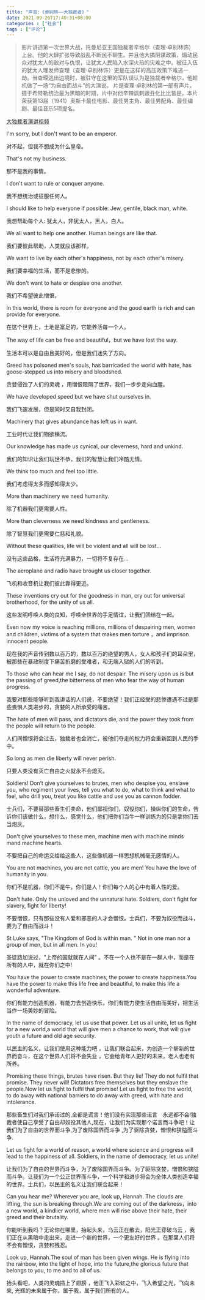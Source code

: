 ```yaml
---
title: "声音:《卓别林——大独裁者》"
date: 2021-09-26T17:40:31+08:00
categories : ["社会"]
tags : ["评论"]
---
```

>影片讲述第一次世界大战，托曼尼亚王国独裁者辛格尔（查理·卓别林饰）上台。他的大肆扩张导致战乱不断民不聊生。并且他大搞阴谋政策，煽动民众对犹太人的敌对与仇恨，让犹太人民陷入水深火热的灾难之中。被征入伍的犹太人理发师查理（查理·卓别林饰）更是在这样的高压政策下难逃一劫。当查理逃出边境时，被驻守在这里的军队误认为是独裁者辛格尔，他趁机做了一场“为自由而战斗”的大演说。 
>片是查理·卓别林的第一部有声片，摄于希特勒统治最为黑暗的时期，片中对他辛辣讽刺跟丑化比比皆是。本片荣获第13届（1941）奥斯卡最佳电影、最佳男主角、最佳男配角、最佳编剧、最佳音乐5项提名。

[大独裁者演讲视频](https://files.catbox.moe/a8utby.MP4)

I'm sorry, but I don't want to be an emperor.

对不起，但我不想成为什么皇帝。

That's not my business.

那不是我的事情。

I don't want to rule or conquer anyone.

我不想统治或征服任何人。

I should like to help everyone if possible: Jew, gentile, black man, white.

我想帮助每个人: 犹太人，非犹太人，黑人，白人。

We all want to help one another. Human beings are like that.

我们要彼此帮助，人类就应该那样。

We want to live by each other's happiness, not by each other's misery.

我们要幸福的生活，而不是悲惨的。

We don't want to hate or despise one another.

我们不希望彼此憎恨。

In this world, there is room for everyone and the good earth is rich and can provide for everyone.

在这个世界上，土地是富足的，它能养活每一个人。

The way of life can be free and beautiful，but we have lost the way.

生活本可以是自由且美好的，但是我们迷失了方向。

Greed has poisoned men's souls, has barricaded the world with hate, has goose-stepped us into misery and bloodshed.

贪婪侵蚀了人们的灵魂 ，用憎恨阻隔了世界，我们一步步走向血腥。

We have developed speed but we have shut ourselves in.

我们飞速发展，但是同时又自我封闭。

Machinery that gives abundance has left us in want.

工业时代让我们物欲横流。

Our knowledge has made us cynical, our cleverness, hard and unkind.

我们的知识让我们玩世不恭，我们的智慧让我们冷酷无情。

We think too much and feel too little.

我们考虑得太多而感知得太少。

More than machinery we need humanity.

除了机器我们更需要人性。

More than cleverness we need kindness and gentleness.

除了智慧我们更需要仁慈和礼貌。

Without these qualities, life will be violent and all will be lost...

没有这些品格，生活将充满暴力，一切将不复存在…

The aeroplane and radio have brought us closer together.

飞机和收音机让我们彼此靠得更近。

These inventions cry out for the goodness in man, cry out for universal brotherhood, for the unity of us all.

这些发明呼唤人类的良知，呼唤全世界的手足情谊，让我们团结在一起。

Even now my voice is reaching millions, millions of despairing men, women and children, victims of a system that makes men torture ，and imprison innocent people.

现在我的声音传到数以百万的，数以百万的绝望的男人，女人和孩子们的耳朵里，被那些在暴政制度下痛苦折磨的受难者，和无端入狱的人们的听到。

To those who can hear me I say, do not despair. The misery upon us is but the passing of greed,the bitterness of men who fear the way of human progress. 

我要对那些能够听到我讲话的人们说，不要绝望！我们正经受的悲惨遭遇不过是那些畏惧人类进步的，贪婪的人所承受的痛苦。

The hate of men will pass, and dictators die, and the power they took from the people will return to the people.

人们间憎恨将会过去，独裁者也会消亡，被他们夺走的权力将会重新回到人民的手中。

So long as men die liberty will never perish.

只要人类没有灭亡自由之火就永不会熄灭。

Soldiers! Don’t give yourselves to brutes, men who despise you, enslave you, who regiment your lives, tell you what to do, what to think and what to feel, who drill you, treat you like cattle and use you as cannon fodder. 

士兵们，不要替那些畜生们卖命，他们鄙视你们，奴役你们，操纵你们的生命，告诉你们该做什么，想什么，感觉什么，他们把你们当牛一样训练为的只是拿你们去当炮灰。

Don't give yourselves to these men, machine men with machine minds mand machine hearts.

不要把自己的命运交给给这些人，这些像机器一样思想机械毫无感情的人。

You are not machines, you are not cattle, you are men! You have the love of humanity in you.

你们不是机器，你们不是牛，你们是人！你们每个人的心中有着人性的爱。

Don't hate. Only the unloved and the unnatural hate. Soldiers, don't fight for slavery, fight for liberty!

不要憎恨，只有那些没有人爱和邪恶的人才会憎恨。士兵们，不要为奴役而战斗，要为了自由而战斗！

St Luke says, "The Kingdom of God is within man. " Not in one man nor a group of men, but in all men. In you!

圣徒路加说过，"上帝的国就就在人间" 。不在一个人也不是在一群人中，而是在所有的人中，就在你们之中!

You have the power to create machines, the power to create happiness.You have the power to make this life free and beautiful, to make this life a wonderful adventure.

你们有能力创造机器，有能力去创造快乐，你们有能力使生活自由而美好，把生活当作一场美妙的冒险。

In the name of democracy, let us use that power. Let us all unite, let us fight for a new world,a world that will give men a chance to work, that will give youth a future and old age security.

以民主的名义，让我们使用这种能力吧 ，让我们联合起来，为创造一个崭新的世界而奋斗，在这个世界人们将不会失业 ，它会给青年人更好的未来，老人也老有所养。

Promising these things, brutes have risen. But they lie! They do not fulfil that promise. They never will! Dictators free themselves but they enslave the people.Now let us fight to fulfil that promise! Let us fight to free the world, to do away with national barriers to do away with greed, with hate and intolerance.

那些畜生们对我们承诺过的,全都是谎言！他们没有实现那些诺言　永远都不会!独裁者使自己享受了自由却奴役其他人,现在，让我们为实现那个诺言而斗争吧！让我们为了自由的世界而斗争,为了废除国界而斗争 ,为了驱除贪婪，憎恨和狭隘而斗争. 

Let us fight for a world of reason, a world where science and progress will lead to the happiness of all. Soldiers, in the name of democracy, let us unite!

让我们为了自由的世界而斗争，为了废除国界而斗争。为了驱除贪婪，憎恨和狭隘而斗争。让我们为一个公正世界而斗争，一个科学和进步将会为全体人类创造幸福的世界。士兵们，以民主的名义让我们联合起来！

Can you hear me? Wherever you are, look up, Hannah. The clouds are lifting, the sun is breaking through.We are coming out of the darkness，into a new world, a kindlier world, where men will rise above their hate, their greed and their brutality.

你能听到我吗？无论你在哪里，抬起头来，乌云正在散去，阳光正穿破乌云 ，我们正在从黑暗中走出来，走进一个新的世界，一个更友好的世界 。在那里人们将不会有憎恨，贪婪和残忍。

Look up, Hannah.The soul of man has been given wings. He is flying into the rainbow, into the light of hope, into the future,the glorious future that belongs to you, to me and to all of us.

抬头看吧，人类的灵魂插上了翅膀 ，他正飞入彩虹之中，飞入希望之光，飞向未来, 光辉的未来属于你，属于我，属于我们所有的人。
